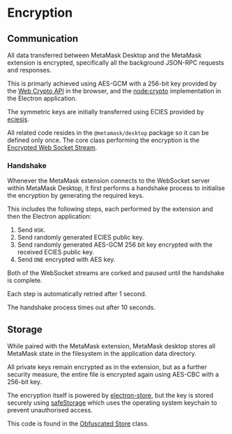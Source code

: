 # Encryption

## Communication

All data transferred between MetaMask Desktop and the MetaMask extension is encrypted, specifically all the background JSON-RPC requests and responses.

This is primarly achieved using AES-GCM with a 256-bit key provided by the [Web Crypto API](https://developer.mozilla.org/en-US/docs/Web/API/Web_Crypto_API) in the browser, and the [node:crypto](https://nodejs.org/api/crypto.html#cryptowebcrypto) implementation in the Electron application. 

The symmetric keys are initially transferred using ECIES provided by [eciesjs](https://github.com/ecies/js).

All related code resides in the `@metamask/desktop` package so it can be defined only once. The core class performing the encryption is the [Encrypted Web Socket Stream](../packages/common/src/encryption/web-socket-stream.ts).

### Handshake

Whenever the MetaMask extension connects to the WebSocket server within MetaMask Desktop, it first performs a handshake process to initialise the encryption by generating the required keys.

This includes the following steps, each performed by the extension and then the Electron application:

1. Send `HSK`.
3. Send randomly generated ECIES public key.
4. Send randomly generated AES-GCM 256 bit key encrypted with the received ECIES public key.
5. Send `DNE` encrypted with AES key.

Both of the WebSocket streams are corked and paused until the handshake is complete.

Each step is automatically retried after 1 second.

The handshake process times out after 10 seconds.

## Storage

While paired with the MetaMask extension, MetaMask desktop stores all MetaMask state in the filesystem in the application data directory.

All private keys remain encrypted as in the extension, but as a further security measure, the entire file is encrypted again using AES-CBC with a 256-bit key.

The encryption itself is powered by [electron-store](https://github.com/sindresorhus/electron-store#encryptionkey), but the key is stored securely using [safeStorage](https://www.electronjs.org/docs/latest/api/safe-storage) which uses the operating system keychain to prevent unauthorised access.

This code is found in the [Obfuscated Store](../packages/app/src/app/storage/storage.ts) class.

